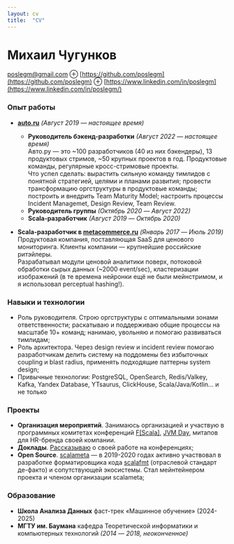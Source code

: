 ```yaml
---
layout: cv 
title:  "CV"
---
```


# Михаил Чугунков

poslegm@gmail.com ⊕ [https://github.com/poslegm](https://github.com/poslegm) ⊕ [https://www.linkedin.com/in/poslegm](https://www.linkedin.com/in/poslegm/)

### Опыт работы
* __[auto.ru](https://auto.ru/)__ _(Август 2019 ― настоящее время)_  
  * __Руководитель бэкенд-разработки__ _(Август 2022 — настоящее время)_  
Авто.ру — это ~100 разработчиков (40 из них бэкендеры), 13 продуктовых стримов, ~50 крупных проектов в год. Продуктовые команды, регулярные кросс-стримовые проекты.  
Что успел сделать: вырастить сильную команду тимлидов с понятной стратегией, целями и планами развития; провести трансформацию оргструктуры в продуктовые команды; построить и внедрить Team Maturity Model; настроить процессы Incident Managemet, Design Review, Team Review.
  * __Руководитель группы__ _(Октябрь 2020 ― Август 2022)_
  * __Scala-разработчик__ _(Август 2019 ― Октябрь 2020)_

* __Scala-разработчик в [metacommerce.ru](https://www.metacommerce.ru/)__ _(Январь 2017 ― Июль 2019)_  
Продуктовая компания, поставляющая SaaS для ценового мониторинга. Клиенты компании ― крупнейшие российские ритэйлеры.  
Разрабатывал модули ценовой аналитики поверх, потоковой обработки сырых данных (~2000 event/sec), кластеризации изображений (в те времена нейронки ещё не были мейнстримом, и я использовал perceptual hashing!).  

### Навыки и технологии
- Роль руководителя. Строю оргструктуры с оптимальными зонами ответственности; раскатываю и поддерживаю общие процессы на масштабе 10+ команд; нанимаю, увольняю и помогаю развиваться тимлидам;
- Роль архитектора. Через design review и incident review помогаю разработчикам делить систему на поддомены без избыточных coupling и blast radius, применять подходящие паттерны system design;
- Привычные технологии: PostgreSQL, OpenSearch, Redis/Valkey, Kafka, Yandex Database, YTsaurus, ClickHouse, Scala/Java/Kotlin... и не только

### Проекты

* **Организация мероприятий**. Занимаюсь организацией и участвую в программных комитетах конференций [F\[Scala\]](https://yandex.ru/project/verticals/fscala2024), [JVM Day](https://meetup.tbank.ru/conference/jvm-day/), митапов для HR-бренда своей компании.
* **Доклады**. [Рассказываю](https://chugunkov.dev/talks.html) о своей работе на конференциях;
* **Open Source**. [scalameta](https://github.com/scalameta) ― в 2019-2020 годах активно участвовал в разработке форматировщика кода [scalafmt](https://github.com/scalameta/scalafmt) (отраслевой стандарт де-факто) и сопутствующей экосистемы. Стал мейнтейнером проекта и членом организации scalameta;

### Образование

* __Школа Анализа Данных__ фаст-трек «Машинное обучение» (2024-2025)
* __МГТУ им. Баумана__ кафедра Теоретической информатики и компьютерных технологий _(2014 ― 2018, неоконченное)_
